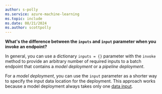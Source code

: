 ```yaml
---
author: s-polly
ms.service: azure-machine-learning
ms.topic: include
ms.date: 08/21/2024
ms.author: scottpolly
---
```


__What's the difference between the `inputs` and `input` parameter when you invoke an endpoint?__

In general, you can use a dictionary `inputs = {}` parameter with the `invoke` method to provide an arbitrary number of required inputs to a batch endpoint that contains a _model deployment_ or a _pipeline deployment_.

For a _model deployment_, you can use the `input` parameter as a shorter way to specify the input data location for the deployment. This approach works because a model deployment always takes only one [data input](../how-to-access-data-batch-endpoints-jobs.md#explore-data-inputs).
